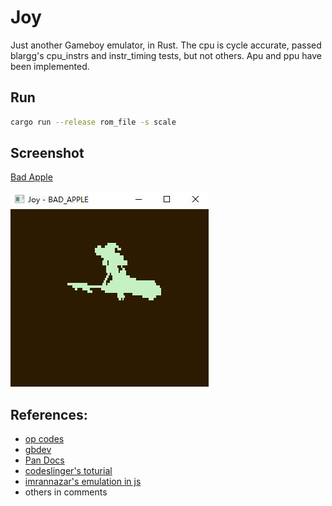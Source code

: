 # Joy

Just another Gameboy emulator, in Rust. The cpu is cycle accurate, passed blargg's cpu_instrs and instr_timing tests, but not others. Apu and ppu have been implemented. 

## Run

```sh
cargo run --release rom_file -s scale
```

## Screenshot

[Bad Apple](http://forums.nesdev.com/viewtopic.php?f=20&t=18688)

![bad_apple](res/bad_apple.png)

## References:

* [op codes](https://pastraiser.com/cpu/gameboy/gameboy_opcodes.html)
* [gbdev](https://gbdev.gg8.se/wiki/articles/Main_Page)
* [Pan Docs](http://problemkaputt.de/pandocs.htm)
* [codeslinger's toturial](http://www.codeslinger.co.uk/pages/projects/gameboy/beginning.html)
* [imrannazar's emulation in js](http://imrannazar.com/GameBoy-Emulation-in-JavaScript:-The-CPU)
* others in comments
